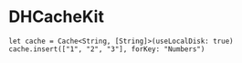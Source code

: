 # DHCacheKit

```
let cache = Cache<String, [String]>(useLocalDisk: true)
cache.insert(["1", "2", "3"], forKey: "Numbers")
```
